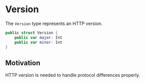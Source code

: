# Version

The `Version` type represents an HTTP version.

```swift
public struct Version {
    public var major: Int
    public var minor: Int
}
```

## Motivation

HTTP version is needed to handle protocol differences properly.